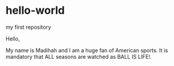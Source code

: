 # hello-world
my first repository

Hello,

My name is Madihah and I am a huge fan of American sports. 
It is mandatory that ALL seasons are watched as BALL IS LIFE!.
